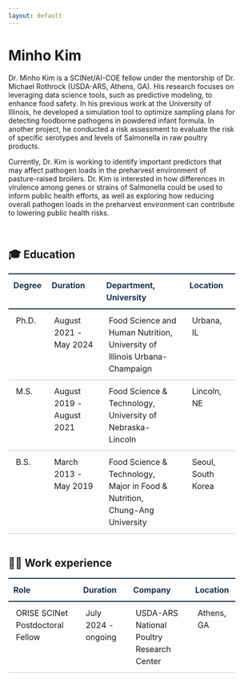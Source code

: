 ```yaml
---
layout: default
---
```


<style>
  table {
      border-collapse: collapse;
      text-align: left;
      line-height: 1.5;
      width: 90%;
  }
  table thead th {
      text-align: left;
      padding: 10px;
      font-weight: bold;
      vertical-align: top;
      color: #1b3453;
      border-top: 2px solid #1b3453;
      border-bottom: 2px solid #1b3453;
  }
  table tbody th {
      padding: 10px 15px;
      font-weight: bold;
      vertical-align: top;
      border-bottom: 1px solid #ccc;
      background: #f3f6f7;
  }
  table td {
      padding: 10px 15px;
      vertical-align: top;
      border-bottom: 1px solid #ccc;
  }
</style>

# Minho Kim

<div style="width: 90%; float: left; margin: 0px auto;"> 
Dr. Minho Kim is a SCINet/AI-COE fellow under the mentorship of Dr. Michael Rothrock (USDA-ARS, Athens, GA). His research focuses on leveraging data science tools, such as predictive modeling, to enhance food safety. In his previous work at the University of Illinois, he developed a simulation tool to optimize sampling plans for detecting foodborne pathogens in powdered infant formula. In another project, he conducted a risk assessment to evaluate the risk of specific serotypes and levels of Salmonella in raw poultry products. 

Currently, Dr. Kim is working to identify important predictors that may affect pathogen loads in the preharvest environment of pasture-raised broilers. Dr. Kim is interested in how differences in virulence among genes or strains of Salmonella could be used to inform public health efforts, as well as exploring how reducing overall pathogen loads in the preharvest environment can contribute to lowering public health risks.
</div>

<div style="width: 100%; float: left; margin: 0px auto;"> 
    <br>
    <h2> 🎓 Education </h2>
</div>

| Degree | Duration | Department, University | Location |
| -- | -- | -- | -- | 
| Ph.D. | August 2021 - May 2024 | Food Science and Human Nutrition, <br>University of Illinois Urbana-Champaign | Urbana, IL |
| M.S. | August 2019 - August 2021 | Food Science & Technology, <br>University of Nebraska-Lincoln | Lincoln, NE | 
| B.S. | March 2013 - May 2019 | Food Science & Technology, Major in Food & Nutrition, <br>Chung-Ang University | Seoul, South Korea | 

<div style="width: 100%; float: left; margin: 0px auto;"> 
    <h2> 🧑‍🔬 Work experience </h2>
</div>

| Role | Duration | Company | Location |
| -- | -- | -- | -- | 
| ORISE SCINet Postdoctoral Fellow | July 2024 - ongoing | USDA-ARS National Poultry Research Center | Athens, GA | 